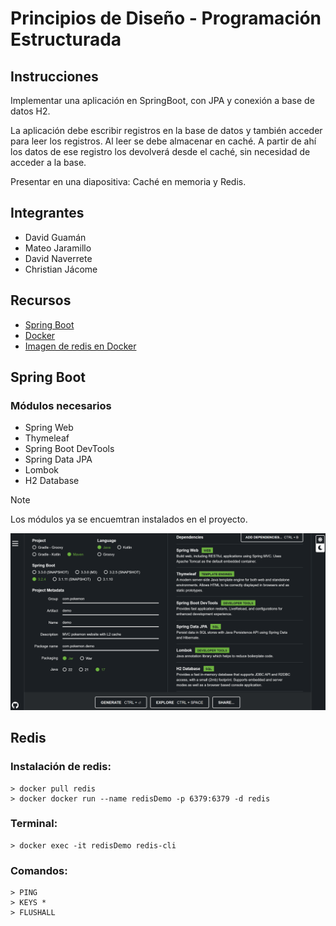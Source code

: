 # Principios de Diseño - Programación Estructurada

## Instrucciones

Implementar una aplicación en SpringBoot, con JPA y conexión a base de datos H2.

La aplicación debe escribir registros en la base de datos y también acceder para leer los registros. Al leer se debe almacenar en caché. A partir de ahí los datos de ese registro los devolverá desde el caché, sin necesidad de acceder a la base.

Presentar en una diapositiva: Caché en memoria y Redis.

## Integrantes

- David Guamán
- Mateo Jaramillo
- David Naverrete
- Christian Jácome

## Recursos

- [Spring Boot](https://start.spring.io/)
- [Docker](https://www.docker.com/products/docker-desktop/)
- [Imagen de redis en Docker](https://hub.docker.com/_/redis)

## Spring Boot

### Módulos necesarios

- Spring Web
- Thymeleaf
- Spring Boot DevTools
- Spring Data JPA
- Lombok
- H2 Database

> [!Note]
> Los módulos ya se encuemtran instalados en el proyecto.

![init_springboot](imagenes/init_springboot.png)

## Redis

### Instalación de redis:

``` cli
> docker pull redis
> docker docker run --name redisDemo -p 6379:6379 -d redis
```

### Terminal:

```cli
> docker exec -it redisDemo redis-cli
```

### Comandos:

``` cli
> PING
> KEYS *
> FLUSHALL
```
